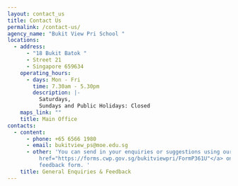 ```yaml
---
layout: contact_us
title: Contact Us
permalink: /contact-us/
agency_name: "Bukit View Pri School "
locations:
  - address:
      - "18 Bukit Batok "
      - Street 21
      - Singapore 659634
    operating_hours:
      - days: Mon - Fri
        time: 7.30am - 5.30pm
        description: |-
          Saturdays, 
          Sundays and Public Holidays: Closed
    maps_link: ""
    title: Main Office
contacts:
  - content:
      - phone: +65 6566 1980
      - email: bukitview_ps@moe.edu.sg
      - other: 'You can send in your enquiries or suggestions using our <a
          href="https://forms.cwp.gov.sg/bukitviewpri/FormP361U"</a> online
          feedback form. '
    title: General Enquiries & Feedback
---
```

